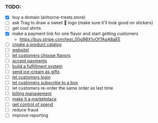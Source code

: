 ### TODO:

 - [x] buy a domain (airborne-treats.store)
 - [ ] ask Trag to draw a sweet 🍦 logo (make sure it'll look good on stickers)
 - [ ] get cool shirts
 - [x] make a payment link for one flavor and start getting customers
   - https://buy.stripe.com/test_00g9BX1vOf7AgA8aEE
 - [ ] [create a product catalog](./steps/00-add-products.md)
 - [ ] [website!](./steps/01-website.md)
 - [ ] [let customers choose flavors](./steps/02-flavor-selection.md)
 - [ ] [accept payments](./steps/03-checkout.md)
 - [ ] [build a fulfillment system](./steps/04-fulfillment.md)
 - [ ] [send ice-cream as gifts](./steps/05-gifts.md)
 - [ ] [let customers login](./steps/06-authentication.md)
 - [ ] [let customers subscribe to a box](./steps/06-subscription.md)
 - [ ] let customers re-order the same order as last time
 - [ ] [billing management](./08-customer-portal.md)
 - [ ] [make it a marketplace](./09-connect.md)
 - [ ] [get control of spend](./10-issuing.md)
 - [ ] reduce fraud
 - [ ] improve reporting
